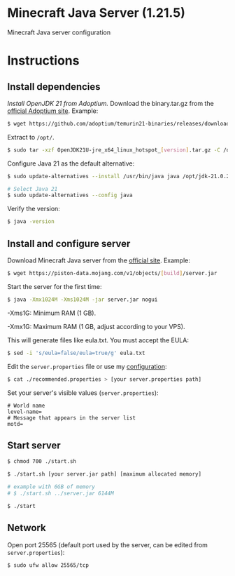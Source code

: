 # Minecraft Java Server (1.21.5)
Minecraft Java server configuration

# Instructions

## Install dependencies

*Install OpenJDK 21 from Adoptium.*
Download the binary.tar.gz from the [official Adoptium site](https://adoptium.net/es/temurin/releases/?os=any&arch=any&version=21). Example:
```bash
$ wget https://github.com/adoptium/temurin21-binaries/releases/download/jdk-21.0.7%2B6/OpenJDK21U-jdk_x64_linux_hotspot_[version].tar.gz
```

Extract to `/opt/`.
```bash
$ sudo tar -xzf OpenJDK21U-jre_x64_linux_hotspot_[version].tar.gz -C /opt/
```

Configure Java 21 as the default alternative:
```bash
$ sudo update-alternatives --install /usr/bin/java java /opt/jdk-21.0.2+13-jre/bin/java 1

# Select Java 21
$ sudo update-alternatives --config java
```

Verify the version:
```bash
$ java -version
```

## Install and configure server

Download Minecraft Java server from the [official site](https://www.minecraft.net/es-es/download/server). Example:
```bash
$ wget https://piston-data.mojang.com/v1/objects/[build]/server.jar
```

Start the server for the first time:
```bash
$ java -Xmx1024M -Xms1024M -jar server.jar nogui
```

-Xms1G: Minimum RAM (1 GB).

-Xmx1G: Maximum RAM (1 GB, adjust according to your VPS).

This will generate files like eula.txt. You must accept the EULA:
```bash
$ sed -i 's/eula=false/eula=true/g' eula.txt
```

Edit the `server.properties` file or use my [configuration](./recommended.properties):

```bash
$ cat ./recommended.properties > [your server.properties path]
```

Set your server's visible values (`server.properties`):
```properties
# World name
level-name=
# Message that appears in the server list
motd=
```

## Start server
```bash
$ chmod 700 ./start.sh

$ ./start.sh [your server.jar path] [maximum allocated memory]

# example with 6GB of memory
# $ ./start.sh ../server.jar 6144M
```

```bash
$ ./start
```

## Network
Open port 25565 (default port used by the server, can be edited from `server.properties`):
```bash
$ sudo ufw allow 25565/tcp
```